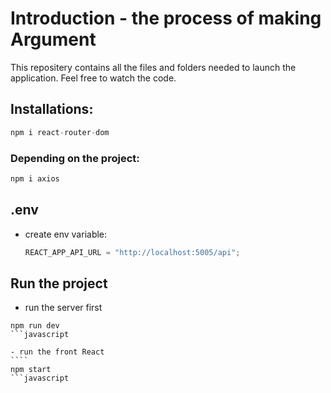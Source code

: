 # Introduction - the process of making Argument

This repositery contains all the files and folders needed to launch the application. Feel free to watch the code.

## Installations:

```javascript
npm i react-router-dom
```

### Depending on the project:

```javascript
npm i axios
```

## .env

- create env variable:

  ```javascript
  REACT_APP_API_URL = "http://localhost:5005/api";
  ```

## Run the project
- run the server first
`````
npm run dev
```javascript

- run the front React
````
npm start
```javascript
